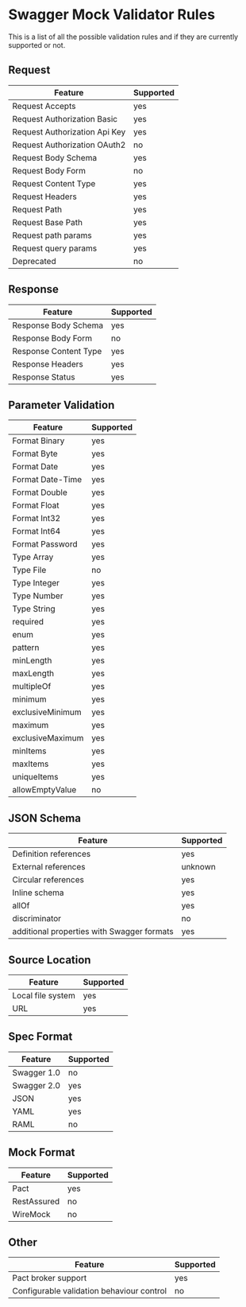 # Swagger Mock Validator Rules

This is a list of all the possible validation rules and if they are currently supported or not.

## Request

| Feature | Supported |
|---|---|
| Request Accepts | yes |
| Request Authorization Basic | yes |
| Request Authorization Api Key | yes |
| Request Authorization OAuth2 | no |
| Request Body Schema | yes |
| Request Body Form | no |
| Request Content Type | yes |
| Request Headers | yes |
| Request Path | yes |
| Request Base Path| yes |
| Request path params | yes |
| Request query params | yes |
| Deprecated | no |


## Response

| Feature | Supported |
|---|---|
| Response Body Schema | yes |
| Response Body Form | no |
| Response Content Type | yes |
| Response Headers | yes |
| Response Status | yes |

## Parameter Validation

| Feature | Supported |
|---|---|
| Format Binary | yes |
| Format Byte | yes |
| Format Date | yes |
| Format Date-Time | yes |
| Format Double | yes |
| Format Float | yes |
| Format Int32 | yes |
| Format Int64 | yes |
| Format Password | yes |
| Type Array | yes |
| Type File | no |
| Type Integer | yes |
| Type Number | yes |
| Type String | yes |
| required | yes |
| enum | yes |
| pattern | yes |
| minLength | yes |
| maxLength | yes |
| multipleOf | yes |
| minimum | yes |
| exclusiveMinimum | yes |
| maximum | yes |
| exclusiveMaximum | yes |
| minItems | yes |
| maxItems | yes |
| uniqueItems | yes |
| allowEmptyValue | no |        

## JSON Schema

| Feature | Supported |
|---|---|
| Definition references | yes |
| External references | unknown |
| Circular references | yes |
| Inline schema | yes |
| allOf | yes |
| discriminator | no |
| additional properties with Swagger formats | yes |

## Source Location

| Feature | Supported |
|---|---|
| Local file system | yes |
| URL | yes |


## Spec Format

| Feature | Supported |
|---|---|
| Swagger 1.0 | no |
| Swagger 2.0 | yes |
| JSON | yes |
| YAML | yes |
| RAML | no |

## Mock Format

| Feature | Supported |
|---|---|
| Pact | yes |
| RestAssured | no |
| WireMock | no |

## Other

| Feature | Supported |
|---|---|
| Pact broker support | yes |
| Configurable validation behaviour control | no |
